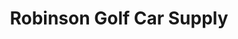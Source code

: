 ---
title: "Robinson Golf Car Supply"
url: /apache-junction/robinson-golf-car-supply/
shop: Autoteile
---